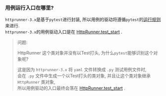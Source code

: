 ### 用例运行入口在哪里?   
`httprunner-3.x`是基于`pytest`进行封装, 所以用例的驱动将遵循`pytest`的[运行规则](../../pytest/docs/CreateTestCase.md)来进行.  
`httprunner-3.x`的用例驱动入口是在 [HttpRunner.test_start](https://github.com/zhengtong0898/httprunner/blob/master/httprunner/runner.py#L424) .


> 问题:  
> 
> HttpRunner 这个类对象并没有以Test打头, 为什么`pytest`能够识别这个对象呢?  
> 
> 这是因为 `httprunner-3.x` 将 `yaml` 文件转换成 `.py` 测试用例文件时,  
> 会在 `.py` 文件中生成一个以Test打头的类对象, 并且让这个类对象继承 `HttpRunner` 类对象,    
> 所以用例驱动的入口最终会落在 [HttpRunner.test_start](https://github.com/zhengtong0898/httprunner/blob/master/httprunner/runner.py#L424) .
